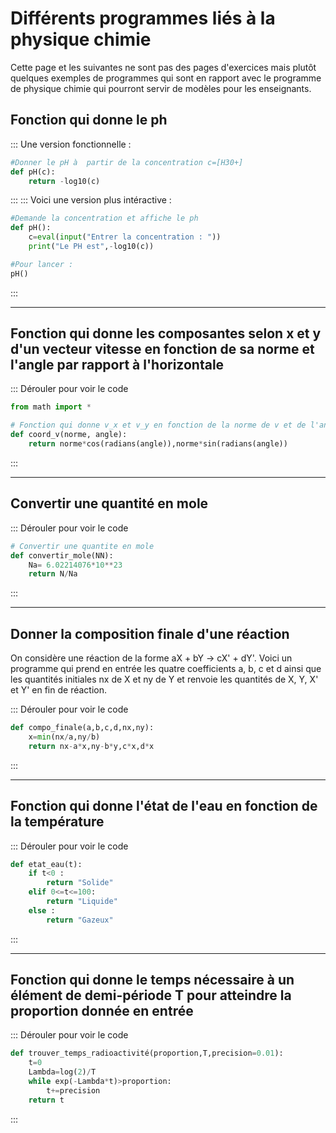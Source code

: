 # Différents programmes liés à la physique chimie

Cette page et les suivantes ne sont pas des pages d'exercices mais plutôt quelques exemples de programmes qui sont en rapport avec le programme de physique chimie qui pourront servir de modèles pour les enseignants.


## Fonction qui donne le ph  
::: Une version fonctionnelle :
```python
#Donner le pH à  partir de la concentration c=[H30+]
def pH(c):
    return -log10(c)
```
:::
::: Voici une version plus intéractive :
```python
#Demande la concentration et affiche le ph
def pH():
    c=eval(input("Entrer la concentration : "))
    print("Le PH est",-log10(c))

#Pour lancer :
pH()
```
:::

---

## Fonction qui donne les composantes selon x et y d'un vecteur vitesse en fonction de sa norme et l'angle par rapport à l'horizontale  
::: Dérouler pour voir le code
```python
from math import *

# Fonction qui donne v_x et v_y en fonction de la norme de v et de l'angle en degré par rapport à  l'horizontale
def coord_v(norme, angle):
    return norme*cos(radians(angle)),norme*sin(radians(angle))
```
:::

---

## Convertir une quantité en mole

::: Dérouler pour voir le code
```python
# Convertir une quantite en mole
def convertir_mole(NN):
    Na= 6.02214076*10**23
    return N/Na
```
:::

---

## Donner la composition finale d'une réaction  

On considère une réaction de la forme aX + bY -> cX' + dY'. Voici un programme qui prend en entrée les quatre coefficients a, b, c et d ainsi que les quantités initiales nx de X et ny de Y et renvoie les quantités de X, Y, X' et Y' en fin de réaction.

::: Dérouler pour voir le code
```python
def compo_finale(a,b,c,d,nx,ny):
    x=min(nx/a,ny/b)
    return nx-a*x,ny-b*y,c*x,d*x
```
:::

---

## Fonction qui donne l'état de l'eau en fonction de la température

::: Dérouler pour voir le code
```python
def etat_eau(t):
    if t<0 :
        return "Solide"
    elif 0<=t<=100:
        return "Liquide"
    else :
        return "Gazeux"
```
:::

---

## Fonction qui donne le temps nécessaire à un élément de demi-période T pour atteindre la proportion donnée en entrée

::: Dérouler pour voir le code
```python
def trouver_temps_radioactivité(proportion,T,precision=0.01):
    t=0
    Lambda=log(2)/T
    while exp(-Lambda*t)>proportion:
        t+=precision
    return t
```
:::

